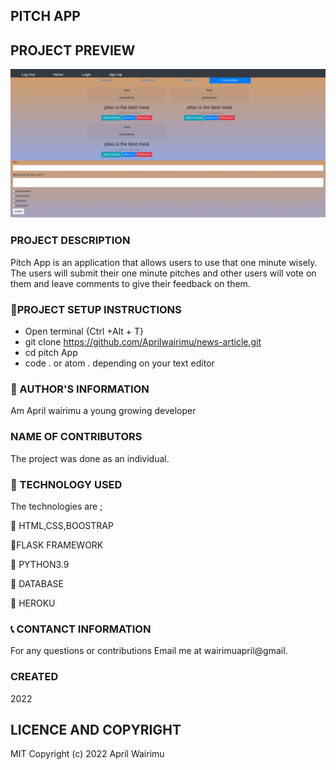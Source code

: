 ## PITCH APP

## PROJECT PREVIEW

![ PITCH APP](./app/static/images/pitch%20screenshot.png)



### PROJECT DESCRIPTION
Pitch App is an application that allows users to use that one minute wisely. 
The users will submit their one minute pitches and other users will vote on them and leave comments to give their feedback on them.


### :pushpin:PROJECT SETUP INSTRUCTIONS

- Open terminal {Ctrl +Alt + T}
- git clone https://github.com/Aprilwairimu/news-article.git
- cd pitch App
- code . or atom . depending on your text editor

### :information_desk_person: AUTHOR'S INFORMATION

Am April wairimu a young growing developer

### NAME OF CONTRIBUTORS

The project was done as an individual.


### :pushpin: TECHNOLOGY USED

The technologies are ;

:small_blue_diamond: HTML,CSS,BOOSTRAP

:small_blue_diamond:FLASK FRAMEWORK

:small_blue_diamond: PYTHON3.9

:small_blue_diamond: DATABASE

:small_blue_diamond: HEROKU

### :telephone_receiver: CONTANCT INFORMATION

For any questions or contributions Email me at wairimuapril@gmail.

### CREATED

2022

## LICENCE AND COPYRIGHT

MIT Copyright (c) 2022 April Wairimu
